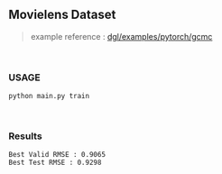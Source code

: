 ## **Movielens Dataset**
> example reference : [dgl/examples/pytorch/gcmc](https://github.com/dmlc/dgl/blob/master/examples/pytorch/gcmc/data.py)
  
</br>
  
### **USAGE**
```
python main.py train
```
  
</br>
  
### **Results**
```
Best Valid RMSE : 0.9065
Best Test RMSE : 0.9298
```